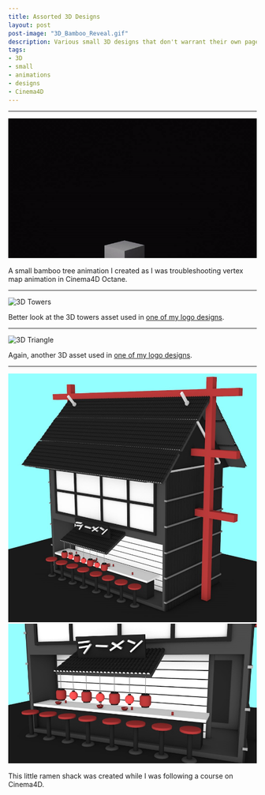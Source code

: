 ```yaml
---
title: Assorted 3D Designs
layout: post
post-image: "3D_Bamboo_Reveal.gif"
description: Various small 3D designs that don't warrant their own page.
tags:
- 3D
- small
- animations
- designs
- Cinema4D
---
```

---

![3D Bamboo Reveal](/assets/images/3D_Bamboo_Reveal.gif)

A small bamboo tree animation I created as I was troubleshooting vertex map animation in Cinema4D Octane.

---

![3D Towers](/assets/images/3D_Towers.gif)

Better look at the 3D towers asset used in [one of my logo designs](https://erenblack.com/blog/Eren-Black).

---

![3D Triangle](/assets/images/3D_Triangle.gif)

Again, another 3D asset used in [one of my logo designs](https://erenblack.com/blog/Eren-Black).

---

![Ramen House](/assets/images/Ramen1.png) ![Ramen House](/assets/images/Ramen2.png)

This little ramen shack was created while I was following a course on Cinema4D.